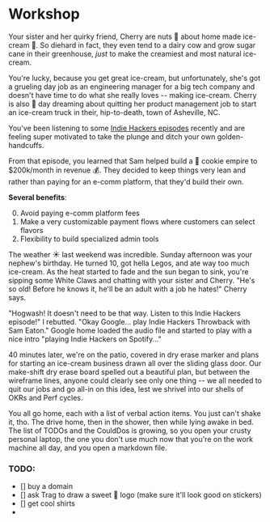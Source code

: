 # Workshop

Your sister and her quirky friend, Cherry are nuts 🥜 about home made ice-cream
🍨. So diehard in fact, they even tend to a dairy cow and grow sugar cane in
their greenhouse, _just_ to make the creamiest and most natural ice-cream.

You're lucky, because you get great ice-cream, but unfortunately, she's got a
grueling day job as an engineering manager for a big tech company and doesn't
have time to do what she really loves -- making ice-cream. Cherry is also
💯 day dreaming about quitting her product management job to start an ice-cream
truck in their, hip-to-death, town of Asheville, NC.

You've been listening to some [Indie Hackers
episodes](https://share.transistor.fm/s/f4184c5a) recently and are feeling
super motivated to take the plunge and ditch your own golden-handcuffs.

From that episode, you learned that Sam helped build a 🍪 cookie empire to
$200k/month in revenue 💰. They decided to keep things very lean and rather than
paying for an e-comm platform, that they'd build their own.

**Several benefits**:

0. Avoid paying e-comm platform fees
0. Make a very customizable payment flows where customers can select flavors
0. Flexibility to build specialized admin tools


The weather ☀️  last weekend was incredible. Sunday afternoon was your nephew's
birthday. He turned 10, got hella Legos, and ate way too much ice-cream. As the
heat started to fade and the sun began to sink, you're sipping some White Claws
and chatting with your sister and Cherry. "He's so old! Before he knows it,
he'll be an adult with a job he hates!" Cherry says.

"Hogwash! It doesn't need to be that way. Listen to this Indie Hackers
episode!" I rebutted. "Okay Google... play Indie Hackers Throwback with Sam
Eaton." Google home loaded the audio file and started to play with a nice intro
"playing Indie Hackers on Spotify..."

40 minutes later, we're on the patio, covered in dry erase marker and plans for
starting an ice-cream business drawn all over the sliding glass door. Our
make-shift dry erase board spelled out a beautiful plan, but between the
wireframe lines, anyone could clearly see only one thing -- we all needed to
quit our jobs and go all-in on this idea, lest we shrivel into our shells of
OKRs and Perf cycles.


You all go home, each with a list of verbal action items. You just can't shake it, tho.
The drive home, then in the shower, then while lying awake in bed. The list of
TODOs and the CouldDos is growing, so you open your crusty personal laptop, the
one you don't use much now that you're on the work machine all day, and you
open a markdown file.


### TODO:

- [] buy a domain
- [] ask Trag to draw a sweet 🍦 logo (make sure it'll look good on stickers)
- [] get cool shirts
-









